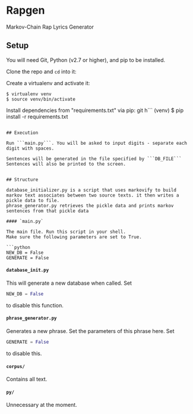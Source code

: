 


# Rapgen

Markov-Chain Rap Lyrics Generator


## Setup

You will need Git, Python (v2.7 or higher), and pip to be installed.

Clone the repo and `cd` into it:

Create a virtualenv and activate it:

```
$ virtualenv venv
$ source venv/bin/activate
```

Install dependencies from "requirements.txt" via pip:
git h```
(venv) $ pip install -r requirements.txt
```

## Execution

Run ```main.py```. You will be asked to input digits - separate each digit with spaces.

Sentences will be generated in the file specified by ```DB_FILE```
Sentences will also be printed to the screen.


## Structure

database_initializer.py is a script that uses markovify to build markov text associates between two source texts. it then writes a pickle data to file.
phrase_generator.py retrieves the pickle data and prints markov sentences from that pickle data

#### `main.py`

The main file. Run this script in your shell.
Make sure the following parameters are set to True.

```python
NEW_DB = False
GENERATE = False
```

#### `database_init.py`

This will generate a new database when called. Set

```python
NEW_DB = False
```
to disable this function.

#### `phrase_generator.py`

Generates a new phrase. Set the parameters of this phrase here.
Set

```python
GENERATE = False
```
to disable this.

#### `corpus/`

Contains all text.

#### `py/`

Unnecessary at the moment.
